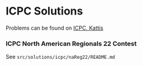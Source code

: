 # ICPC Solutions

Problems can be found on [ICPC, Kattis](https://icpc.kattis.com/)

### ICPC North American Regionals 22 Contest
See `src/solutions/icpc/naReg22/README.md`
